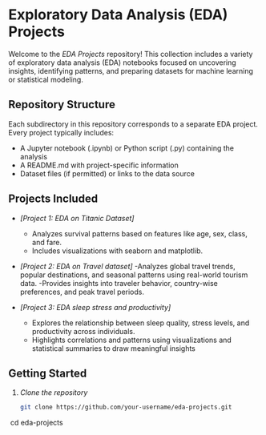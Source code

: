 # Exploratory Data Analysis (EDA) Projects

Welcome to the *EDA Projects* repository! This collection includes a variety of exploratory data analysis (EDA) notebooks focused on uncovering insights, identifying patterns, and preparing datasets for machine learning or statistical modeling.

## Repository Structure

Each subdirectory in this repository corresponds to a separate EDA project. Every project typically includes:
- A Jupyter notebook (.ipynb) or Python script (.py) containing the analysis
- A README.md with project-specific information
- Dataset files (if permitted) or links to the data source

## Projects Included

- *[Project 1: EDA on Titanic Dataset]*
  - Analyzes survival patterns based on features like age, sex, class, and fare.
  - Includes visualizations with seaborn and matplotlib.

- *[Project 2: EDA on Travel dataset]*
  -Analyzes global travel trends, popular destinations, and seasonal patterns using real-world tourism data.
  -Provides insights into traveler behavior, country-wise preferences, and peak travel periods.

- *[Project 3: EDA sleep stress and productivity]*
  - Explores the relationship between sleep quality, stress levels, and productivity across individuals.
  - Highlights correlations and patterns using visualizations and statistical summaries to draw meaningful insights

## Getting Started

1. *Clone the repository*
   ```bash
   git clone https://github.com/your-username/eda-projects.git
   cd eda-projects
